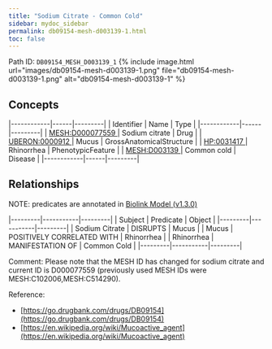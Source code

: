 ```yaml
---
title: "Sodium Citrate - Common Cold"
sidebar: mydoc_sidebar
permalink: db09154-mesh-d003139-1.html
toc: false 
---
```



Path ID: `DB09154_MESH_D003139_1`
{% include image.html url="images/db09154-mesh-d003139-1.png" file="db09154-mesh-d003139-1.png" alt="db09154-mesh-d003139-1" %}

## Concepts

|------------|------|---------|
| Identifier | Name | Type    |
|------------|------|---------|
| <a href="https://identifiers.org/MESH:D000077559">MESH:D000077559 </a> | Sodium citrate | Drug |
| <a href="https://identifiers.org/UBERON:0000912">UBERON:0000912 </a> | Mucus | GrossAnatomicalStructure |
| <a href="https://identifiers.org/HP:0031417">HP:0031417 </a> | Rhinorrhea | PhenotypicFeature |
| <a href="https://identifiers.org/MESH:D003139">MESH:D003139 </a> | Common cold | Disease |
|------------|------|---------|

## Relationships


NOTE: predicates are annotated in <a href="https://github.com/biolink/biolink-model/releases/tag/v1.3.0">Biolink Model (v1.3.0)</a>

|---------|-----------|---------|
| Subject | Predicate | Object  |
|---------|-----------|---------|
| Sodium Citrate | DISRUPTS | Mucus |
| Mucus | POSITIVELY CORRELATED WITH | Rhinorrhea |
| Rhinorrhea | MANIFESTATION OF | Common Cold |
|---------|-----------|---------|

Comment: Please note that the MESH ID has changed for sodium citrate and current ID is D000077559 (previously used MESH IDs were MESH:C102006,MESH:C514290).

Reference: 
  - [https://go.drugbank.com/drugs/DB09154](https://go.drugbank.com/drugs/DB09154)
  - [https://en.wikipedia.org/wiki/Mucoactive_agent](https://en.wikipedia.org/wiki/Mucoactive_agent)
